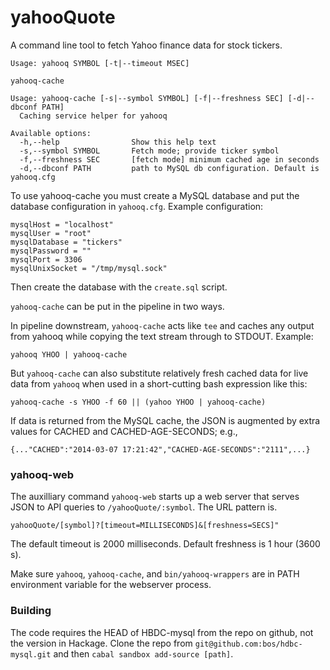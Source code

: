 # yahooQuote

A command line tool to fetch Yahoo finance data for stock tickers.

```
Usage: yahooq SYMBOL [-t|--timeout MSEC] 
```



```
yahooq-cache

Usage: yahooq-cache [-s|--symbol SYMBOL] [-f|--freshness SEC] [-d|--dbconf PATH]
  Caching service helper for yahooq

Available options:
  -h,--help                Show this help text
  -s,--symbol SYMBOL       Fetch mode; provide ticker symbol
  -f,--freshness SEC       [fetch mode] minimum cached age in seconds
  -d,--dbconf PATH         path to MySQL db configuration. Default is yahooq.cfg
```

To use yahooq-cache you must create a MySQL database and put the
database configuration in `yahooq.cfg`. Example configuration:

```
mysqlHost = "localhost"
mysqlUser = "root"
mysqlDatabase = "tickers"
mysqlPassword = ""
mysqlPort = 3306
mysqlUnixSocket = "/tmp/mysql.sock"
```

Then create the database with the `create.sql` script.


`yahooq-cache` can be put in the pipeline in two ways. 

In pipeline downstream, `yahooq-cache` acts like `tee` and caches any output
from yahooq while copying the text stream through to STDOUT. Example:

```
yahooq YHOO | yahooq-cache
```

But `yahooq-cache` can also substitute relatively fresh cached data for live
data from `yahooq` when used in a short-cutting bash expression like this:

```
yahooq-cache -s YHOO -f 60 || (yahoo YHOO | yahooq-cache)
```


If data is returned from the MySQL cache, the JSON is augmented by extra
values for CACHED and CACHED-AGE-SECONDS; e.g., 

    {..."CACHED":"2014-03-07 17:21:42","CACHED-AGE-SECONDS":"2111",...}



### yahooq-web

The auxilliary command `yahooq-web` starts up a web server that serves JSON to
API queries to `/yahooQuote/:symbol`. The URL pattern is.

    yahooQuote/[symbol]?[timeout=MILLISECONDS]&[freshness=SECS]"

The default timeout is 2000 milliseconds. Default freshness is 1 hour (3600 s).

Make sure `yahooq`, `yahooq-cache`, and `bin/yahooq-wrappers` are in PATH
environment variable for the webserver process.




### Building

The code requires the HEAD of HBDC-mysql from the repo on github, not the
version in Hackage. Clone the repo from `git@github.com:bos/hdbc-mysql.git` and
then `cabal sandbox add-source [path]`. 

